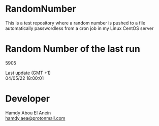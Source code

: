 # RandomNumber    
This is a test repository where a random number is pushed to a file automatically passwordless from a cron job in my Linux CentOS server    
# Random Number of the last run   
5905
      
Last update (GMT +1)    
04/05/22 18:00:01
# Developer    
Hamdy Abou El Anein   
hamdy.aea@protonmail.com
